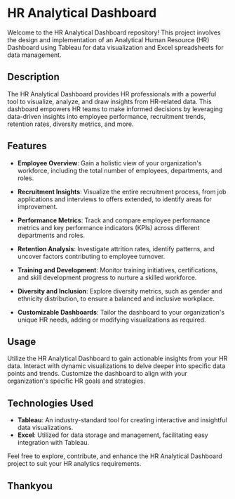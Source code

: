 # HR Analytical Dashboard

Welcome to the HR Analytical Dashboard repository! This project involves the design and implementation of an Analytical Human Resource (HR) Dashboard using Tableau for data visualization and Excel spreadsheets for data management.

## Description

The HR Analytical Dashboard provides HR professionals with a powerful tool to visualize, analyze, and draw insights from HR-related data. This dashboard empowers HR teams to make informed decisions by leveraging data-driven insights into employee performance, recruitment trends, retention rates, diversity metrics, and more.

## Features

- **Employee Overview**: Gain a holistic view of your organization's workforce, including the total number of employees, departments, and roles.

- **Recruitment Insights**: Visualize the entire recruitment process, from job applications and interviews to offers extended, to identify areas for improvement.

- **Performance Metrics**: Track and compare employee performance metrics and key performance indicators (KPIs) across different departments and roles.

- **Retention Analysis**: Investigate attrition rates, identify patterns, and uncover factors contributing to employee turnover.

- **Training and Development**: Monitor training initiatives, certifications, and skill development progress to nurture a skilled workforce.

- **Diversity and Inclusion**: Explore diversity metrics, such as gender and ethnicity distribution, to ensure a balanced and inclusive workplace.

- **Customizable Dashboards**: Tailor the dashboard to your organization's unique HR needs, adding or modifying visualizations as required.

## Usage

Utilize the HR Analytical Dashboard to gain actionable insights from your HR data. Interact with dynamic visualizations to delve deeper into specific data points and trends. Customize the dashboard to align with your organization's specific HR goals and strategies.

## Technologies Used

- **Tableau**: An industry-standard tool for creating interactive and insightful data visualizations.
- **Excel**: Utilized for data storage and management, facilitating easy integration with Tableau.

Feel free to explore, contribute, and enhance the HR Analytical Dashboard project to suit your HR analytics requirements.

## Thankyou
